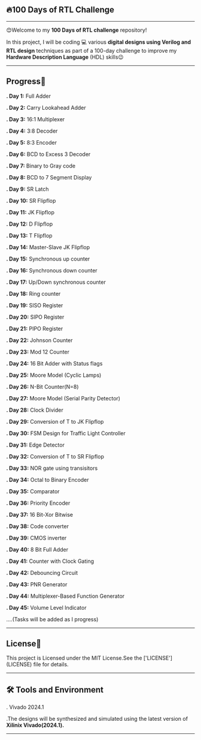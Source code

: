 ## 🔥100 **Days of RTL Challenge**
***

😊Welcome to my **100 Days of RTL challenge** repository!

In this project, I will be coding 💻  various **digital designs using Verilog and RTL design** techniques as part of a 100-day challenge to improve my **Hardware Description Language** (HDL) skills😉
***

## **Progress📆**

**. Day 1:** Full Adder

**. Day 2:** Carry Lookahead Adder

**. Day 3:** 16:1 Multiplexer

**. Day 4:** 3:8 Decoder

**. Day 5:** 8:3 Encoder

**. Day 6:** BCD to Excess 3 Decoder

**. Day 7:** Binary to Gray code

**. Day 8:** BCD to 7 Segment Display

**. Day 9:** SR Latch

**. Day 10:** SR Flipflop

**. Day 11:** JK Flipflop

**. Day 12:** D Flipflop

**. Day 13:** T Flipflop

**. Day 14:** Master-Slave JK Flipflop

**. Day 15:** Synchronous up counter

**. Day 16:** Synchronous down counter

**. Day 17:** Up/Down synchronous counter

**. Day 18:** Ring counter

**. Day 19:** SISO Register

**. Day 20:** SIPO Register

**. Day 21:** PIPO Register

**. Day 22:** Johnson Counter

**. Day 23:** Mod 12 Counter

**. Day 24:** 16 Bit Adder with Status flags

**. Day 25:** Moore Model (Cyclic Lamps)

**. Day 26:** N-Bit Counter(N=8)

**. Day 27:** Moore Model (Serial Parity Detector)

**. Day 28:** Clock Divider

**. Day 29:** Conversion of T to JK Flipflop

**. Day 30:** FSM Design for Traffic Light Controller

**. Day 31:** Edge Detector 

**. Day 32:** Conversion of T to SR Flipflop

**. Day 33:** NOR gate using transisitors

**. Day 34:** Octal to Binary Encoder

**. Day 35:** Comparator

**. Day 36:** Priority Encoder

**. Day 37:** 16 Bit-Xor Bitwise 

**. Day 38:** Code converter

**. Day 39:** CMOS inverter

**. Day 40:** 8 Bit Full Adder

**. Day 41:** Counter with Clock Gating 

**. Day 42:** Debouncing Circuit 

**. Day 43:** PNR Generator

**. Day 44:**  Multiplexer-Based Function Generator

**. Day 45:** Volume Level Indicator

              
….(Tasks will be added as I progress)
***

## **License🪪**

This project is Licensed under the MIT License.See the ['LICENSE'] (LICENSE) file for details.

***

## **🛠 Tools and Environment**

. Vivado 2024.1


  .The designs will be synthesized and simulated using the latest version of **Xilinix Vivado(2024.1).**
  ***
